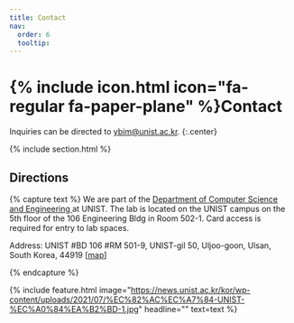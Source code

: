 ```yaml
---
title: Contact
nav:
  order: 6
  tooltip: 
---
```


# {% include icon.html icon="fa-regular fa-paper-plane" %}Contact


Inquiries can be directed to [ybim@unist.ac.kr](mailto:ybim@unist.ac.kr).
{:.center}

{% include section.html %}

## Directions

{% capture text %}
We are part of the [Department of  Computer Science and Engineering ](https://cse.unist.ac.kr/) at UNIST. The lab is located on the UNIST campus on the 5th floor of the 106 Engineering Bldg in Room 502-1.  Card access is required for entry to lab spaces.

Address: UNIST #BD 106 #RM 501-9, UNIST-gil 50, Uljoo-goon, Ulsan, South Korea, 44919 [[map](https://maps.app.goo.gl/acv1ejgGa7mrF6hF6)]

{% endcapture %}

{%
  include feature.html
  image="https://news.unist.ac.kr/kor/wp-content/uploads/2021/07/%EC%82%AC%EC%A7%84-UNIST-%EC%A0%84%EA%B2%BD-1.jpg"
  headline=""
  text=text
%}